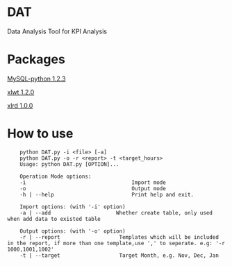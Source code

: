 # DAT
Data Analysis Tool for KPI Analysis

# Packages
[MySQL-python 1.2.3](https://pypi.python.org/packages/9a/81/924d6799494cf7fb24370335c2f782088d6ac4f79e4137d4df94cea3582c/MySQL-python-1.2.3.tar.gz)

[xlwt 1.2.0](https://pypi.python.org/packages/5b/8d/22b9ec552a1d7865de39f54bd15f9db09c72a6bf8ab77b11dcce4ae336bb/xlwt-1.2.0.tar.gz#md5=1f2673a93c221f0195f342c578f04968)

[xlrd 1.0.0](https://pypi.python.org/packages/42/85/25caf967c2d496067489e0bb32df069a8361e1fd96a7e9f35408e56b3aab/xlrd-1.0.0.tar.gz#md5=9a91b688cd4945477ac28187a54f9a3b)

# How to use

		python DAT.py -i <file> [-a]
		python DAT.py -o -r <report> -t <target_hours>
		Usage: python DAT.py [OPTION]...

		Operation Mode options:
		-i                                  Import mode
		-o                                  Output mode
		-h | --help                         Print help and exit.
		
		Import options: (with '-i' option)
		-a | --add                     Whether create table, only used when add data to existed table
		
		Output options: (with '-o' option)
		-r | --report                   Templates which will be included in the report, if more than one template,use ',' to seperate. e.g: '-r 1000,1001,1002'
		-t | --target                   Target Month, e.g. Nov, Dec, Jan

